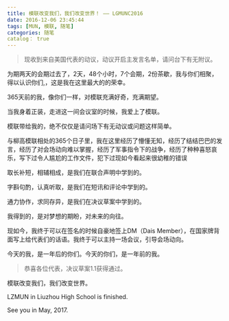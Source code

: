 ```yaml
---
title: 模联改变我们，我们改变世界！ —— LGMUNC2016
date: 2016-12-06 23:45:44
tags: [MUN, 模联, 随笔]
categories: 随笔
catalog： true
---
```

>现收到来自美国代表的动议，动议开启主发言名单，请问台下有无附议。

为期两天的会期过去了，2天，48个小时，7个会期，2份茶歇，我与你们相聚，得以认识你们,，这是我在这里最大的的荣幸。

365天前的我，像你们一样，对模联充满好奇，充满期望。

当我身着正装，走进这一间会议室的时候，我爱上了模联。

模联带给我的，绝不仅仅是请问场下有无动议或问题这样简单。

与柳高模联相处的365个日子里，我在这里经历了懵懂无知，经历了结结巴巴的发言，经历了对会场动向难以掌握，经历了军事指令下的战争，经历了种种喜怒哀乐，写下过令人尴尬的工作文件，犯下过现如今看起来很幼稚的错误

取长补短，相辅相成，是我们在联合声明中学到的。

字斟句酌，认真听取，是我们在短讯和评论中学到的。

通力协作，求同存异，是我们在决议草案中学到的。

我得到的，是对梦想的期盼，对未来的向往。

现如今，我终于可以在签名的时候自豪地签上DM（Dais Member），在国家牌背面写上给代表们的话语。我终于可以主持一场会议，引导会场动向。

今天的我，是一年后的你们。今天的你们，是一年前的我。

>恭喜各位代表，决议草案1.1获得通过。

模联改变我们，我们改变世界。

LZMUN in Liuzhou High School is finished.

See you in May, 2017.